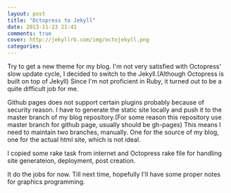```yaml
---
layout: post
title: "Octopress to Jekyll"
date: 2013-11-23 21:41
comments: true
cover: http://jekyllrb.com/img/octojekyll.png
categories: 
---
```

Try to get a new theme for my blog. I'm not very satisfied with Octopress' slow update cycle, I decided to switch to the Jekyll.(Although Octopress is built on top of Jekyll) Since I'm not proficient in Ruby, it turned out to be a quite difficult job for me.

Github pages does not support certain plugins probably because of security reason. I have to generate the static site locally and push it to the master branch of my blog repository.(For some reason this repository use master branch for github page, usually should be gh-pages) This means I need to maintain two branches, manually. One for the source of my blog, one for the actual html site, which is not ideal.

I copied some rake task from internet and Octopress rake file for handling site generateion, deployment, post creation.

It do the jobs for now. Till next time, hopefully I'll have some proper notes for graphics programming.